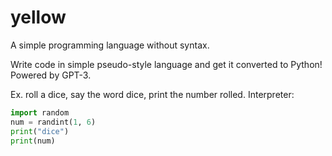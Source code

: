 # yellow
A simple programming language without syntax.

Write code in simple pseudo-style language and get it converted to Python! Powered by GPT-3.

Ex. roll a dice, say the word dice, print the number rolled.
Interpreter: 
```python
import random
num = randint(1, 6)
print("dice")
print(num)
```
